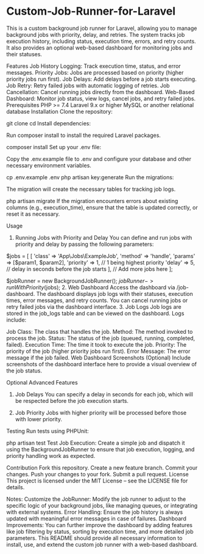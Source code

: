 # Custom-Job-Runner-for-Laravel
This is a custom background job runner for Laravel, allowing you to manage background jobs with priority, delay, and retries. The system tracks job execution history, including status, execution time, errors, and retry counts. It also provides an optional web-based dashboard for monitoring jobs and their statuses.

Features
Job History Logging: Track execution time, status, and error messages.
Priority Jobs: Jobs are processed based on priority (higher priority jobs run first).
Job Delays: Add delays before a job starts executing.
Job Retry: Retry failed jobs with automatic logging of retries.
Job Cancellation: Cancel running jobs directly from the dashboard.
Web-Based Dashboard: Monitor job status, view logs, cancel jobs, and retry failed jobs.
Prerequisites
PHP >= 7.4
Laravel 9.x or higher
MySQL or another relational database
Installation
Clone the repository:

git clone <repository-url>
cd <project-directory>
Install dependencies:

Run composer install to install the required Laravel packages.

composer install
Set up your .env file:

Copy the .env.example file to .env and configure your database and other necessary environment variables.

cp .env.example .env
php artisan key:generate
Run the migrations:

The migration will create the necessary tables for tracking job logs.

php artisan migrate
If the migration encounters errors about existing columns (e.g., execution_time), ensure that the table is updated correctly, or reset it as necessary.

Usage
1. Running Jobs with Priority and Delay
You can define and run jobs with priority and delay by passing the following parameters:

$jobs = [
    [
        'class' => 'App\Jobs\ExampleJob',
        'method' => 'handle',
        'params' => [$param1, $param2],
        'priority' => 1, // 1 being highest priority
        'delay' => 5,    // delay in seconds before the job starts
    ],
    // Add more jobs here
];

$jobRunner = new BackgroundJobRunner();
$jobRunner->runWithPriority($jobs);
2. Web Dashboard
Access the dashboard via /job-dashboard.
The dashboard displays job logs with their statuses, execution times, error messages, and retry counts.
You can cancel running jobs or retry failed jobs via the dashboard interface.
3. Job Logs
Job logs are stored in the job_logs table and can be viewed on the dashboard. Logs include:

Job Class: The class that handles the job.
Method: The method invoked to process the job.
Status: The status of the job (queued, running, completed, failed).
Execution Time: The time it took to execute the job.
Priority: The priority of the job (higher priority jobs run first).
Error Message: The error message if the job failed.
Web Dashboard Screenshots
(Optional) Include screenshots of the dashboard interface here to provide a visual overview of the job status.

Optional Advanced Features
1. Job Delays
You can specify a delay in seconds for each job, which will be respected before the job execution starts.

2. Job Priority
Jobs with higher priority will be processed before those with lower priority.

Testing
Run tests using PHPUnit:

php artisan test
Test Job Execution: Create a simple job and dispatch it using the BackgroundJobRunner to ensure that job execution, logging, and priority handling work as expected.

Contribution
Fork this repository.
Create a new feature branch.
Commit your changes.
Push your changes to your fork.
Submit a pull request.
License
This project is licensed under the MIT License – see the LICENSE file for details.

Notes:
Customize the JobRunner: Modify the job runner to adjust to the specific logic of your background jobs, like managing queues, or integrating with external systems.
Error Handling: Ensure the job history is always updated with meaningful error messages in case of failures.
Dashboard Improvements: You can further improve the dashboard by adding features like job filtering by status, sorting by execution time, and more detailed job parameters.
This README should provide all necessary information to install, use, and extend the custom job runner with a web-based dashboard.
